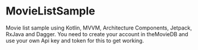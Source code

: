 # MovieListSample
Movie list sample using Kotlin, MVVM, Architecture Components, Jetpack, RxJava and Dagger. 
You need to create your account in theMovieDB and use your own Api key and token for this to get working.

